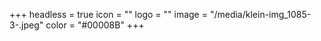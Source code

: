 +++
headless = true
icon = ""
logo = ""
image = "/media/klein-img_1085-3-.jpeg"
color = "#00008B"
+++
